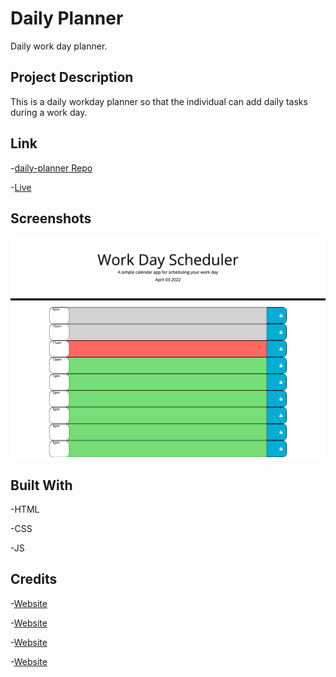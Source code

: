 # Daily Planner

Daily work day planner.

## Project Description
This is a daily workday planner so that the individual can add daily tasks during a work day.
## Link
-[daily-planner Repo](https://github.com/juanestuniga/daily-planner.git)

-[Live](https://juanestuniga.github.io/daily-planner/) 

## Screenshots
![image](assets/images/daily-planner.png)

## Built With
-HTML 

-CSS

-JS

## Credits

-[Website](https://stackoverflow.com/)

-[Website](https://www.w3schools.com/)

-[Website](https://developer.mozilla.org)

-[Website](https://www.codegrepper.com/)